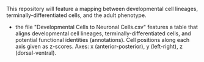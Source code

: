This repository will feature a mapping between developmental cell lineages, terminally-differentiated cells, and the adult phenotype.

* the file "Developmental Cells to Neuronal Cells.csv" features a table that aligns developmental cell lineages, terminally-differentiated cells, and potential functional identities (annotations). Cell positions along each axis given as z-scores. Axes: x (anterior-posterior), y (left-right), z (dorsal-ventral).
